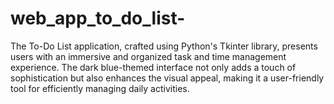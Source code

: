 # web_app_to_do_list-
The To-Do List application, crafted using Python's Tkinter library, presents users with an immersive and organized task and time management experience. The dark blue-themed interface not only adds a touch of sophistication but also enhances the visual appeal, making it a user-friendly tool for efficiently managing daily activities.
